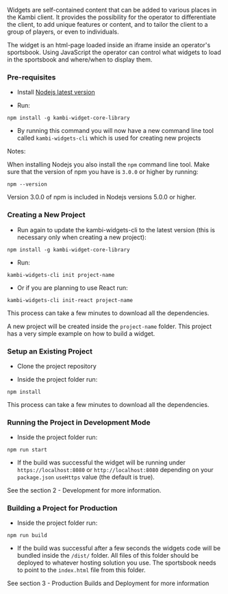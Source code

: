Widgets are self-contained content that can be added to various places in the Kambi client. It provides the possibility for the operator to differentiate the client, to add unique features or content, and to tailor the client to a group of players, or even to individuals.

The widget is an html-page loaded inside an iframe inside an operator's sportsbook. Using JavaScript the operator can control what widgets to load in the sportsbook and where/when to display them.

### Pre-requisites

* Install [Nodejs latest version](https://nodejs.org/en/)

* Run:

`npm install -g kambi-widget-core-library`

* By running this command you will now have a new command line tool called `kambi-widgets-cli` which is used for creating new projects

Notes:

When installing Nodejs you also install the `npm` command line tool. Make sure that the version of npm you have is `3.0.0` or higher by running:

`npm --version`

Version 3.0.0 of npm is included in Nodejs versions 5.0.0 or higher.

### Creating a New Project

* Run again to update the kambi-widgets-cli to the latest version (this is necessary only when creating a new project):

`npm install -g kambi-widget-core-library`

* Run:

`kambi-widgets-cli init project-name`

* Or if you are planning to use React run:

`kambi-widgets-cli init-react project-name`

This process can take a few minutes to download all the dependencies.

A new project will be created inside the `project-name` folder. This project has a very simple example on how to build a widget.

### Setup an Existing Project

* Clone the project repository

* Inside the project folder run:

`npm install`

This process can take a few minutes to download all the dependencies.

### Running the Project in Development Mode

* Inside the project folder run:

`npm run start`

* If the build was successful the widget will be running under `https://localhost:8080` or `http://localhost:8080` depending on your `package.json` `useHttps` value (the default is true).

See the section 2 - Development for more information.

### Building a Project for Production

* Inside the project folder run:

`npm run build`

* If the build was successful after a few seconds the widgets code will be bundled inside the `/dist/` folder. All files of this folder should be deployed to whatever hosting solution you use. The sportsbook needs to point to the `index.html` file from this folder.

See section 3 - Production Builds and Deployment for more information
